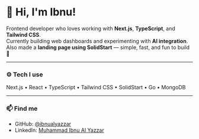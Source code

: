 # 👋 Hi, I'm Ibnu!

Frontend developer who loves working with **Next.js**, **TypeScript**, and **Tailwind CSS**.  
Currently building web dashboards and experimenting with **AI integration**.  
Also made a **landing page using SolidStart** — simple, fast, and fun to build 🚀

---

### ⚙️ Tech I use
Next.js • React • TypeScript • Tailwind CSS • SolidStart • Go • MongoDB

---

### 📫 Find me
- GitHub: [@ibnualyazzar](https://github.com/ibnualyazzar)
- LinkedIn: [Muhammad Ibnu Al Yazzar](https://www.linkedin.com/in/ibnualyazzar/)
